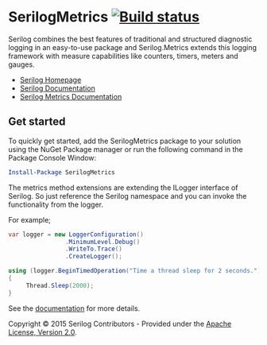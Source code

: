 SerilogMetrics [![Build status](https://ci.appveyor.com/api/projects/status/ou1ofq2vvc0gd0jo?svg=true)](https://ci.appveyor.com/project/mivano/serilog-metrics)
=================================================================================================================================================

Serilog combines the best features of traditional and structured diagnostic logging in an easy-to-use package and Serilog.Metrics extends this logging framework with measure capabilities like counters, timers, meters and gauges.

* [Serilog Homepage](http://serilog.net)
* [Serilog Documentation](https://github.com/serilog/serilog/wiki)
* [Serilog Metrics Documentation](https://github.com/serilog-metrics/serilog-metrics/wiki)

## Get started
To quickly get started, add the SerilogMetrics package to your solution using the NuGet Package manager or run the following command in the Package Console Window:

```powershell
Install-Package SerilogMetrics
```

The metrics method extensions are extending the ILogger interface of Serilog. So just reference the Serilog namespace and you can invoke the functionality from the logger.

For example;

```csharp
var logger = new LoggerConfiguration()
                .MinimumLevel.Debug()
                .WriteTo.Trace()
                .CreateLogger();

using (logger.BeginTimedOperation("Time a thread sleep for 2 seconds."))
{
     Thread.Sleep(2000);
}
```

See the [documentation](https://github.com/serilog-metrics/serilog-metrics/wiki) for more details.

Copyright &copy; 2015 Serilog Contributors - Provided under the [Apache License, Version 2.0](http://apache.org/licenses/LICENSE-2.0.html).
